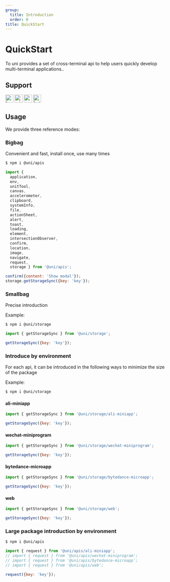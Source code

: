 ```yaml
---
group:
  title: Introduction
  order: 0
title: QuickStart
---
```


# QuickStart

To uni provides a set of cross-terminal api to help users quickly develop multi-terminal applications..

## Support
<img alt="browser" src="https://gw.alicdn.com/tfs/TB1uYFobGSs3KVjSZPiXXcsiVXa-200-200.svg" width="25px" height="25px" title="h5" /> <img alt="miniApp" src="https://gw.alicdn.com/tfs/TB1bBpmbRCw3KVjSZFuXXcAOpXa-200-200.svg" width="25px" height="25px" title="ali miniprogram" /> <img alt="wechatMiniprogram" src="https://img.alicdn.com/tfs/TB1slcYdxv1gK0jSZFFXXb0sXXa-200-200.svg" width="25px" height="25px" title="wechatMiniprogram"> <img alt="bytedanceMicroApp" src="https://gw.alicdn.com/tfs/TB1jFtVzO_1gK0jSZFqXXcpaXXa-200-200.svg" width="25px" height="25px" title="bytedanceMicroApp">

## Usage

We provide three reference modes:

### Bigbag
Convenient and fast, install once, use many times

```bash
$ npm i @uni/apis
```

```js
import { 
  application,
  env,
  unitTool,
  canvas,
  accelerometer,
  clipboard,
  systemInfo,
  file,
  actionSheet,
  alert,
  toast,
  loading,
  element,
  intersectionObserver,
  confirm,
  location,
  image,
  navigate,
  request,
  storage } from '@uni/apis';

confirm({content: 'Show modal'});
storage.getStorageSync({key: 'key'});

```
### Smallbag
Precise introduction

Example:
```bash
$ npm i @uni/storage
```

```js
import { getStorageSync } from '@uni/storage';

getStorageSync({key: 'key'});

```
### Introduce by environment

For each api, it can be introduced in the following ways to minimize the size of the package

Example:
```bash
$ npm i @uni/storage
```

#### ali-miniapp
```js
import { getStorageSync } from '@uni/storage/ali-miniapp';

getStorageSync({key: 'key'});

```
#### wechat-miniprogram
```js
import { getStorageSync } from '@uni/storage/wechat-miniprogram';

getStorageSync({key: 'key'});

```
#### bytedance-microapp
```js
import { getStorageSync } from '@uni/storage/bytedance-microapp';

getStorageSync({key: 'key'});

```
#### web
```js
import { getStorageSync } from '@uni/storage/web';

getStorageSync({key: 'key'});

```
### Large package introduction by environment

```bash
$ npm i @uni/apis
```

```js
import { request } from '@uni/apis/ali-miniapp';
// import { request } from '@uni/apis/wechat-miniprogram';
// import { request } from '@uni/apis/bytedance-microapp';
// import { request } from '@uni/apis/web';

request({key: 'key'});

```

